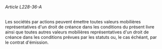 ###### Article L228-36-A

Les sociétés par actions peuvent émettre toutes valeurs mobilières représentatives d'un droit de créance dans les conditions du présent livre ainsi que toutes autres valeurs mobilières représentatives d'un droit de créance dans les conditions prévues par les statuts ou, le cas échéant, par le contrat d'émission.


